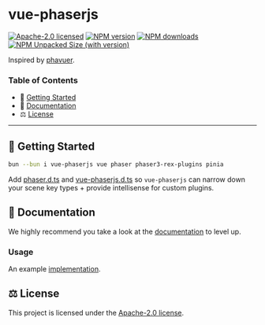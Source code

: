 # vue-phaserjs

[![Apache-2.0 licensed][badge-license]][url-license]
[![NPM version][badge-npm-version]][url-npm]
[![NPM downloads][badge-npm-downloads]][url-npm]
[![NPM Unpacked Size (with version)][badge-npm-unpacked-size]][url-npm]

Inspired by [phavuer](https://github.com/laineus/phavuer).

### Table of Contents

- 🚀 [Getting Started](#getting-started)
- 📖 [Documentation](#documentation)
- ⚖️ [License](#license)

---

## <a name="getting-started">🚀 Getting Started</a>

```bash
bun --bun i vue-phaserjs vue phaser phaser3-rex-plugins pinia
```

Add [phaser.d.ts](https://github.com/Esposter/Esposter/blob/main/packages/app/shared/types/phaser.d.ts) and [vue-phaserjs.d.ts](https://github.com/Esposter/Esposter/blob/main/packages/app/shared/types/vue-phaser.d.ts) so `vue-phaserjs` can narrow down your scene key types + provide intellisense for custom plugins.

## <a name="documentation">📖 Documentation</a>

We highly recommend you take a look at the [documentation](https://esposter.com/docs/modules/vue-phaserjs.html) to level up.

### Usage

An example [implementation](https://github.com/Esposter/Esposter/blob/main/packages/app/app/pages/dungeons.vue).

## <a name="license">⚖️ License</a>

This project is licensed under the [Apache-2.0 license](https://github.com/Esposter/Esposter/blob/main/LICENSE).

[badge-license]: https://img.shields.io/github/license/Esposter/Esposter.svg?color=blue
[url-license]: https://github.com/Esposter/Esposter/blob/main/LICENSE
[badge-npm-version]: https://img.shields.io/npm/v/vue-phaserjs/latest?color=brightgreen
[url-npm]: https://www.npmjs.com/package/vue-phaserjs/v/latest
[badge-npm-unpacked-size]: https://img.shields.io/npm/unpacked-size/vue-phaserjs/latest?label=npm
[badge-npm-downloads]: https://img.shields.io/npm/dm/vue-phaserjs.svg
